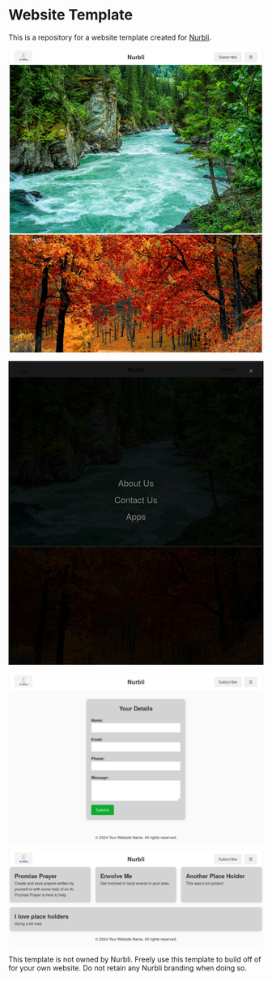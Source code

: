 # Website Template

This is a repository for a website template created for [Nurbli](https://www.nurbli.com/).

![Landing Pages](Example1.png)

![Navagation Menu](Example2.png)

![Subscribtion Page](Example3.png)

![App Page](Example4.png)


This template is not owned by Nurbli. Freely use this template to build off of for your own website. Do not retain any Nurbli branding when doing so.
